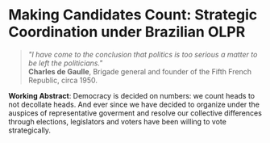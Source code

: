 # Making Candidates Count: Strategic Coordination under Brazilian OLPR

> *"I have come to the conclusion that politics is too serious a matter to be left the politicians."* <br>
> **Charles de Gaulle**, Brigade general and founder of the Fifth French Republic, circa 1950.

**Working Abstract**: Democracy is decided on numbers: we count heads to not decollate heads. And ever since we have decided to organize under the auspices of representative goverment and resolve our collective differences through elections, legislators and voters have been willing to vote strategically.  

